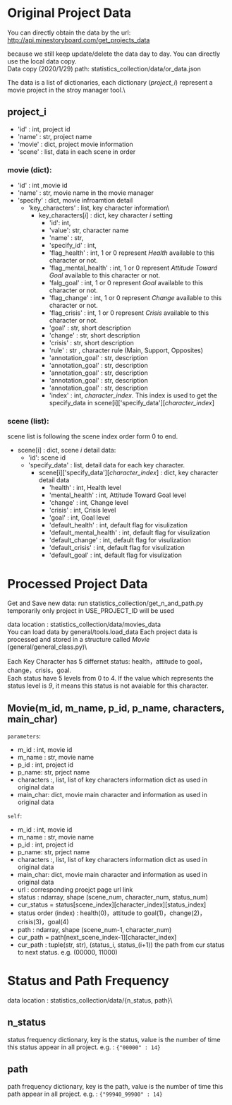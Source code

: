 # Original Project Data
You can directly obtain the data by the url:  http://api.minestoryboard.com/get_projects_data

because we still keep update/delete the data day to day. You can directly use the local data copy.\
Data copy (2020/1/29) path: statistics_collection/data/or_data.json 

The data is a list of dictionaries, each dictionary (*project_i*) represent a movie project in the stroy manager tool.\

## project_i
- 'id' : int, project id
- 'name' : str, project name
- 'movie' : dict, project movie information
- 'scene' : list, data in each scene in order

### movie (dict):
- 'id' : int ,movie id
- 'name' : str, movie name in the movie manager
- 'specify' : dict, movie infroamtion detail
  - 'key_characters' : list, key character information\
    - key_characters[*i*] : dict, key character *i* setting
      - 'id': int, 
      - 'value': str, character name
      - 'name' : str, 
      - 'specify_id' : int, 
      - 'flag_health' : int, 1 or 0 represent *Health* available to this character or not.
      - 'flag_mental_health' : int, 1 or 0 represent *Attitude Toward Goal* available to this character or not.
      - 'falg_goal' : int, 1 or 0 represent *Goal* available to this character or not.
      - 'flag_change' : int, 1 or 0 represent *Change* available to this character or not.
      - 'flag_crisis' : int, 1 or 0 represent *Crisis* available to this character or not.
      - 'goal' : str, short description 
      - 'change' : str, short description 
      - 'crisis' : str, short description
      - 'rule' : str , character rule (Main, Support, Opposites)
      - 'annotation_goal' : str, description  
      - 'annotation_goal' : str, description 
      - 'annotation_goal' : str, description 
      - 'annotation_goal' : str, description 
      - 'annotation_goal' : str, description 
      - 'index' : int, *character_index*. This index is used to get the specify_data in scene[i]['specify_data'][*character_index*]
### scene (list):
  scene list is following the scene index order form 0 to end.
  - scene[i] : dict, scene *i* detail data:
    - 'id': scene id 
    - 'specify_data' : list, detail data for each key character.
      - scene[i]['specify_data'][*character_index*] : dict, key character detail data
        - 'health' : int, Health level
        - 'mental_health' : int, Attitude Toward Goal level
        - 'change' : int, Change level
        - 'crisis' : int, Crisis level
        - 'goal' : int, Goal level
        - 'default_health' : int, default flag  for visulization 
        - 'default_mental_health' : int, default flag  for visulization 
        - 'default_change' : int, default flag  for visulization 
        - 'default_crisis' : int, default flag  for visulization 
        - 'default_goal' : int, default flag  for visulization 
      
      
# Processed Project Data
Get and Save new data: run statistics_collection/get_n_and_path.py \
temporarily only project in USE_PROJECT_ID will be used

data location : statistics_collection/data/movies_data\
You can load data by general/tools.load_data
Each project data is processed and stored in a structure called *Movie* (general/general_class.py)\

Each Key Character has 5 differnet status: health，attitude to goal，change，crisis，goal.\
Each status have 5 levels from 0 to 4. If the value which represents the status level is *9*, it means this status is not avaiable for this character.

## Movie(m_id, m_name, p_id, p_name, characters, main_char)
`parameters`:
 - m_id : int, movie id
 - m_name : str, movie name
 - p_id : int, project id
 - p_name: str, prject name
 - characters :, list, list of key characters information dict as used in original data
 - main_char: dict, movie main character and information as used in original data
 
 `self`:
 - m_id : int, movie id
 - m_name : str, movie name
 - p_id : int, project id
 - p_name: str, prject name
 - characters :, list, list of key characters information dict as used in original data
 - main_char: dict, movie main character and information as used in original data
 - url : corresponding proejct page url link
 - status : ndarray, shape (scene_num, character_num, status_num)
  - cur_status = status[scene_index][character_index][status_index]
  - status order (index) : health(0)，attitude to goal(1)，change(2)，crisis(3)，goal(4)
 - path : ndarray, shape (scene_num-1, character_num)
  - cur_path = path[next_scene_index-1][character_index]
  - cur_path : tuple(str, str), (status_i, status_(i+1)) the path from cur status to next status. e.g. (00000, 11000) 
 
      
# Status and Path Frequency
data location : statistics_collection/data/{n_status, path}\
  
## n_status
status frequency dictionary, key is the status, value is the number of time this status appear in all project.
e.g. : `{"00000" : 14}`

## path
path frequency dictionary, key is the path, value is the number of time this path appear in all project.
e.g. : `{"99940_99900" : 14}`

  
  
